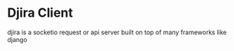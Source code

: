 # Djira Client

 djira is a socketio request or api server built on top of many frameworks like django
